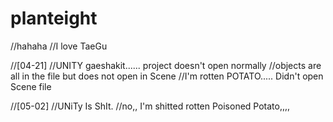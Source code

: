 # planteight
//hahaha
//I love TaeGu

//[04-21]
//UNITY gaeshakit...... project doesn't open normally
//objects are all in the file but does not open in Scene
//I'm rotten POTATO..... Didn't open Scene file

//[05-02]
//UNiTy Is ShIt.
//no,, I'm shitted rotten Poisoned Potato,,,,
